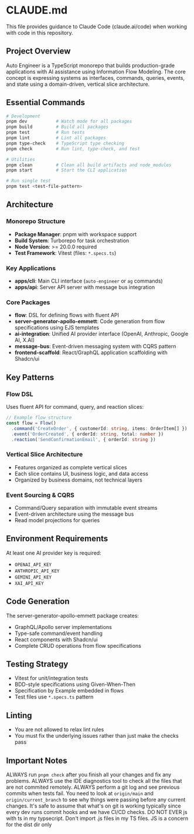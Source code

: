# CLAUDE.md

This file provides guidance to Claude Code (claude.ai/code) when working with code in this repository.

## Project Overview

Auto Engineer is a TypeScript monorepo that builds production-grade applications with AI assistance using Information Flow Modeling. The core concept is expressing systems as interfaces, commands, queries, events, and state using a domain-driven, vertical slice architecture.

## Essential Commands

```bash
# Development
pnpm dev           # Watch mode for all packages
pnpm build         # Build all packages
pnpm test          # Run tests
pnpm lint          # Lint all packages
pnpm type-check    # TypeScript type checking
pnpm check         # Run lint, type-check, and test

# Utilities
pnpm clean         # Clean all build artifacts and node_modules
pnpm start         # Start the CLI application

# Run single test
pnpm test <test-file-pattern>
```

## Architecture

### Monorepo Structure

- **Package Manager**: pnpm with workspace support
- **Build System**: Turborepo for task orchestration
- **Node Version**: >= 20.0.0 required
- **Test Framework**: Vitest (files: `*.specs.ts`)

### Key Applications

- **apps/cli**: Main CLI interface (`auto-engineer` or `ag` commands)
- **apps/api**: Server API server with message bus integration

### Core Packages

- **flow**: DSL for defining flows with fluent API
- **server-generator-apollo-emmett**: Code generation from flow specifications using EJS templates
- **ai-integration**: Unified AI provider interface (OpenAI, Anthropic, Google AI, X.AI)
- **message-bus**: Event-driven messaging system with CQRS pattern
- **frontend-scaffold**: React/GraphQL application scaffolding with Shadcn/ui

## Key Patterns

### Flow DSL

Uses fluent API for command, query, and reaction slices:

```typescript
// Example flow structure
const flow = Flow()
  .command('CreateOrder', { customerId: string, items: OrderItem[] })
  .event('OrderCreated', { orderId: string, total: number })
  .reaction('SendConfirmationEmail', { orderId: string })
```

### Vertical Slice Architecture

- Features organized as complete vertical slices
- Each slice contains UI, business logic, and data access
- Organized by business domains, not technical layers

### Event Sourcing & CQRS

- Command/Query separation with immutable event streams
- Event-driven architecture using the message bus
- Read model projections for queries

## Environment Requirements

At least one AI provider key is required:

- `OPENAI_API_KEY`
- `ANTHROPIC_API_KEY`
- `GEMINI_API_KEY`
- `XAI_API_KEY`

## Code Generation

The server-generator-apollo-emmett package creates:

- GraphQL/Apollo server implementations
- Type-safe command/event handling
- React components with Shadcn/ui
- Complete CRUD operations from flow specifications

## Testing Strategy

- Vitest for unit/integration tests
- BDD-style specifications using Given-When-Then
- Specification by Example embedded in flows
- Test files use `*.specs.ts` pattern

## Linting

- You are not allowed to relax lint rules
- You must fix the underlying issues rather than just make the checks pass

## Important Notes

ALWAYS run `pnpm check` after you finish all your changes and fix any problems.
ALWAYS use the IDE diagnostics tool to check all the files that are not commited remotely.
ALWAYS perform a git log and see previous commits when tests fail. You need to look at `origin/main` and `origin/current_branch` to see why things were passing before any current changes. It's safe to assume that what's on git is working typically since every dev runs commit hooks and we have CI/CD checks.
DO NOT EVER js with ts in my typsecript. Don't import .js files in my TS files. JS is a concern for the dist dir only
